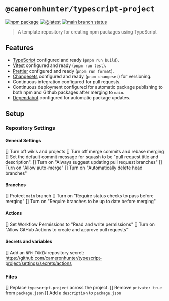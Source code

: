 # `@cameronhunter/typescript-project`

[![npm package](https://img.shields.io/npm/v/%40cameronhunter/typescript-project?logo=npm)](https://www.npmjs.com/package/@cameronhunter/typescript-project)
[![@latest](https://img.shields.io/github/actions/workflow/status/cameronhunter/typescript-project/latest.yml?logo=npm&label=%40latest)](https://github.com/cameronhunter/typescript-project/actions/workflows/latest.yml)
[![main branch status](https://img.shields.io/github/actions/workflow/status/cameronhunter/typescript-project/main.yml?logo=github&label=main)](https://github.com/cameronhunter/typescript-project/actions/workflows/main.yml)

> A template repository for creating npm packages using TypeScript

## Features

- [TypeScript](https://www.typescriptlang.org/) configured and ready
  (`pnpm run build`).
- [Vitest](https://vitest.dev/) configured and ready (`pnpm run test`).
- [Prettier](https://prettier.io/) configured and ready (`pnpm run format`).
- [Changesets](https://github.com/changesets/changesets) configured and ready
  (`pnpm changeset`) for versioning.
- Continuous integration configured for pull requests.
- Continuous deployment configured for automatic package publishing to both npm
  and Github packages after merging to `main`.
- [Dependabot](https://docs.github.com/en/code-security/dependabot/dependabot-version-updates/about-dependabot-version-updates)
  configured for automatic package updates.

## Setup

### Repository Settings

#### General Settings

[] Turn off wikis and projects [] Turn off merge commits and rebase merging []
Set the default commit message for squash to be "pull request title and
description". [] Turn on "Always suggest updating pull request branches" [] Turn
on "Allow auto-merge" [] Turn on "Automatically delete head branches"

#### Branches

[] Protect `main` branch [] Turn on "Require status checks to pass before
merging" [] Turn on "Require branches to be up to date before merging"

#### Actions

[] Set Workflow Permissions to "Read and write permissions" [] Turn on "Allow
GitHub Actions to create and approve pull requests"

#### Secrets and variables

[] Add an `NPM_TOKEN` repository secret:
https://github.com/cameronhunter/typescript-project/settings/secrets/actions

### Files

[] Replace `typescript-project` across the project. [] Remove `private: true`
from `package.json` [] Add a `description` to `package.json`

